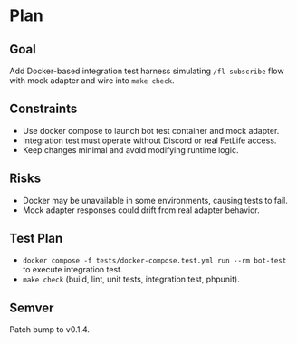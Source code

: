 # Plan

## Goal
Add Docker-based integration test harness simulating `/fl subscribe` flow with mock adapter and wire into `make check`.

## Constraints
- Use docker compose to launch bot test container and mock adapter.
- Integration test must operate without Discord or real FetLife access.
- Keep changes minimal and avoid modifying runtime logic.

## Risks
- Docker may be unavailable in some environments, causing tests to fail.
- Mock adapter responses could drift from real adapter behavior.

## Test Plan
- `docker compose -f tests/docker-compose.test.yml run --rm bot-test` to execute integration test.
- `make check` (build, lint, unit tests, integration test, phpunit).

## Semver
Patch bump to v0.1.4.
